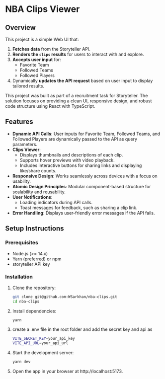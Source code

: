 # NBA Clips Viewer

## Overview

This project is a simple Web UI that:

1. **Fetches data** from the Storyteller API.
2. **Renders the `clips` results** for users to interact with and explore.
3. **Accepts user input** for:
   - Favorite Team
   - Followed Teams
   - Followed Players
4. Dynamically **updates the API request** based on user input to display tailored results.

This project was built as part of a recruitment task for Storyteller. The solution focuses on providing a clean UI, responsive design, and robust code structure using React with TypeScript.

## Features

- **Dynamic API Calls**: User inputs for Favorite Team, Followed Teams, and Followed Players are dynamically passed to the API as query parameters.
- **Clips Viewer**:
  - Displays thumbnails and descriptions of each clip.
  - Supports hover previews with video playback.
  - Includes interactive buttons for sharing links and displaying like/share counts.
- **Responsive Design**: Works seamlessly across devices with a focus on usability.
- **Atomic Design Principles**: Modular component-based structure for scalability and reusability.
- **User Notifications**:
  - Loading indicators during API calls.
  - Toast messages for feedback, such as sharing a clip link.
- **Error Handling**: Displays user-friendly error messages if the API fails.

## Setup Instructions

### Prerequisites

- Node.js (>= 14.x)
- Yarn (preferred) or npm
- storyteller API key

### Installation

1. Clone the repository:

   ```bash
   git clone git@github.com:WSarkhan/nba-clips.git
   cd nba-clips
   ```

2. Install dependencies:

   ```bash
   yarn
   ```

3. create a .env file in the root folder and add the secret key and api as

   ```bash
   VITE_SECRET_KEY=your_api_key
   VITE_API_URL=your_api_url
   ```

4. Start the development server:

   ```bash
   yarn dev
   ```

5. Open the app in your browser at http://localhost:5173.
